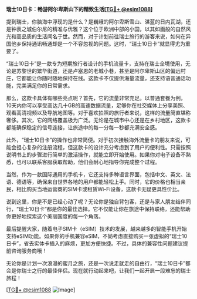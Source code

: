 **瑞士10日卡：畅游阿尔卑斯山下的精致生活[[TG💪+ @esim1088](https://t.me/s/esim1088)]**

提到瑞士，你脑海中浮现的是什么？是巍峨的阿尔卑斯雪山、湛蓝的日内瓦湖，还是钟表之城伯尔尼的精准与优雅？这个位于欧洲中部的小国，以其如画般的自然风光和高品质的生活闻名于世。然而，对于计划前往瑞士旅行的游客来说，如何在异国他乡保持通讯畅通却是一个不容忽视的问题。这时，“瑞士10日卡”就显得尤为重要了。

“瑞士10日卡”是一款专为短期旅行者设计的手机流量卡，支持在瑞士全境使用，无论是苏黎世的繁华街道，还是卢塞恩的老城小巷，甚至是阿尔卑斯山区的偏远村庄，它都能让你随时随地保持在线。这款卡不仅提供海量流量，还支持语音通话功能，完美满足你的日常需求。

那么，这款卡具体有哪些亮点呢？首先，它的流量非常充足。以普通套餐为例，10天内你可以享受高达几十GB的高速数据流量，足够你在社交媒体上分享美照、观看高清视频以及导航地图等。对于喜欢拍照的旅行者来说，这样的流量简直堪称奢侈。其次，它的网络覆盖极为广泛。无论是在城市中心还是在乡村地区，这款卡都能确保稳定的信号连接，让旅途中的每一分每一秒都充满安全感。

此外，“瑞士10日卡”的操作也非常简便。对于初次接触海外流量卡的朋友来说，可能会担心复杂的注册流程，但这款卡的设计充分考虑到了用户的便利性。只需按照说明书上的步骤进行简单的激活操作，就能立即开始使用。如果你对电子设备不熟悉，也可以联系客服获取帮助，他们会耐心地指导你完成整个过程。

当然，作为一款国际通用的手机卡，它还支持多种语言界面，包括中文、英文、法语、德语等，确保来自世界各地的用户都能轻松上手。同时，它的价格也相当亲民，相比购买当地运营商的SIM卡或租赁Wi-Fi设备，这款卡无疑更具性价比。

说到这里，你是不是已经心动了呢？无论你是独自背包客，还是与家人朋友结伴同行，“瑞士10日卡”都是你的最佳选择。它不仅能让你在旅途中保持联络，还能帮助你更好地探索这个美丽国度的每一个角落。

最后提醒大家，随着电子SIM卡（eSIM）技术的发展，越来越多的智能手机开始支持eSIM功能。如果你的手机兼容eSIM，不妨考虑直接购买一张虚拟的“瑞士10日卡”，省去实体卡插入的麻烦，更加方便快捷。不过，具体的兼容性问题建议提前咨询服务商哦！

无论你是计划一次浪漫的蜜月之旅，还是一次说走就走的自由行，“瑞士10日卡”都会是你瑞士之行的最佳伴侣。现在就行动起来吧，让我们一起开启一段难忘的瑞士旅程！

[[TG💪+ @esim1088](https://t.me/s/esim1088) ![Image](https://i.postimg.cc/4NQfJmqS/Snipaste-2025-05-13-00-14-12.png)]